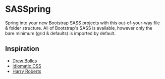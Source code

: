 # SASSpring

Spring into your new Bootstrap SASS projects with this out-of-your-way file & folder structure. All of Bootstrap's SASS is available, however only the bare minimum (grid & defaults) is imported by default.

## Inspiration
* [Drew Bolles](http://drewbolles.com/)
* [Idiomatic CSS](https://github.com/necolas/idiomatic-css/)
* [Harry Roberts](http://csswizardry.com/)
